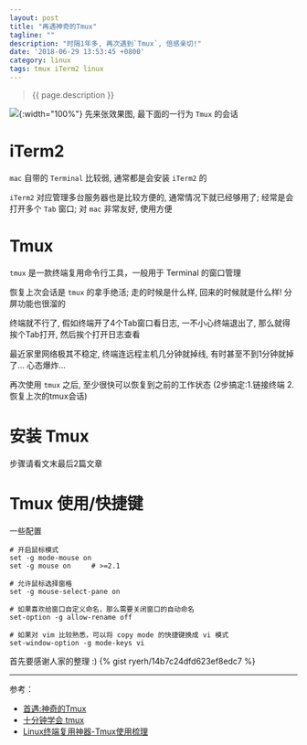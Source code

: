 ```yaml
---
layout: post
title: "再遇神奇的Tmux"
tagline: ""
description: "时隔1年多, 再次遇到`Tmux`, 倍感亲切!"
date: '2018-06-29 13:53:45 +0800'
category: linux
tags: tmux iTerm2 linux
---
```

> {{ page.description }}

![](http://p9fggfk3y.bkt.clouddn.com/20180629060349_tmux.png){:width="100%"}
先来张效果图, 最下面的一行为 `Tmux` 的会话

# iTerm2
`mac` 自带的 `Terminal` 比较弱, 通常都是会安装 `iTerm2` 的

`iTerm2` 对应管理多台服务器也是比较方便的, 通常情况下就已经够用了; 经常是会打开多个 `Tab` 窗口; 对 `mac` 非常友好, 使用方便

# Tmux
`tmux` 是一款终端复用命令行工具，一般用于 Terminal 的窗口管理

恢复上次会话是 `tmux` 的拿手绝活; 走的时候是什么样, 回来的时候就是什么样! 分屏功能也很溜的

终端就不行了, 假如终端开了4个Tab窗口看日志, 一不小心终端退出了, 那么就得挨个Tab打开, 然后挨个打开日志查看

最近家里网络极其不稳定, 终端连远程主机几分钟就掉线, 有时甚至不到1分钟就掉了... 心态爆炸... 

再次使用 `tmux` 之后, 至少很快可以恢复到之前的工作状态 (2步搞定:1.链接终端 2.恢复上次的tmux会话)

# 安装 Tmux
步骤请看文末最后2篇文章

# Tmux 使用/快捷键
一些配置
```nginx
# 开启鼠标模式
set -g mode-mouse on
set -g mouse on     # >=2.1

# 允许鼠标选择窗格
set -g mouse-select-pane on

# 如果喜欢给窗口自定义命名，那么需要关闭窗口的自动命名
set-option -g allow-rename off

# 如果对 vim 比较熟悉，可以将 copy mode 的快捷键换成 vi 模式
set-window-option -g mode-keys vi
```

首先要感谢人家的整理 :)
{% gist ryerh/14b7c24dfd623ef8edc7 %}

---
参考：
- [首遇:神奇的Tmux](https://xu3352.github.io/linux/2017/02/14/magical-tmux)
- [十分钟学会 tmux](https://www.cnblogs.com/kaiye/p/6275207.html)
- [Linux终端复用神器-Tmux使用梳理](https://www.cnblogs.com/kevingrace/p/6496899.html)

